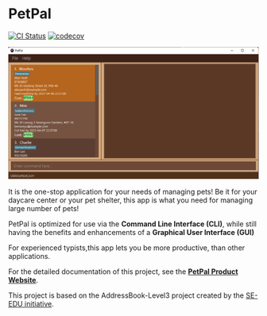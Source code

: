 # PetPal
[![CI Status](https://github.com/AY2223S2-CS2103T-T14-2/tp/workflows/Java%20CI/badge.svg)](https://github.com/AY2223S2-CS2103T-T14-2/tp/actions)
[![codecov](https://codecov.io/gh/AY2223S2-CS2103-T14-2/tp/branch/master/graph/badge.svg)](https://codecov.io/gh/AY2223S2-CS2103T-T14-2/tp)

![Ui](docs/images/Ui.png)

It is the one-stop application for your needs of managing pets! Be it for your daycare center or your pet shelter,
this app is what you need for managing large number of pets!

PetPal is optimized for use via the **Command Line Interface (CLI)**, while still having the benefits and enhancements
of a **Graphical User Interface (GUI)**

For experienced typists,this app lets you be more productive, than other applications.

For the detailed documentation of this project, see the **[PetPal Product Website](https://ay2223s2-cs2103t-t14-2.github.io/tp/)**.

This project is based on the AddressBook-Level3 project created by the [SE-EDU initiative](https://se-education.org).
